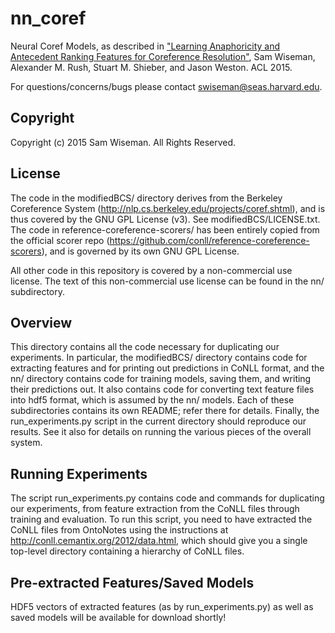 # nn_coref
Neural Coref Models, as described in ["Learning Anaphoricity and Antecedent Ranking Features for Coreference Resolution"](http://people.seas.harvard.edu/~srush/acl15.pdf), Sam Wiseman, Alexander M. Rush, Stuart M. Shieber, and Jason Weston. ACL 2015.

For questions/concerns/bugs please contact swiseman@seas.harvard.edu.

## Copyright
Copyright (c) 2015 Sam Wiseman. All Rights Reserved.

## License
The code in the modifiedBCS/ directory derives from the Berkeley Coreference System (http://nlp.cs.berkeley.edu/projects/coref.shtml), and is thus covered by the GNU GPL License (v3). See modifiedBCS/LICENSE.txt. The code in reference-coreference-scorers/ has been entirely copied from the official scorer repo (https://github.com/conll/reference-coreference-scorers), and is governed by its own GNU GPL License.

All other code in this repository is covered by a non-commercial use license. The text of this non-commercial use license can be found in the nn/ subdirectory.

## Overview

This directory contains all the code necessary for duplicating our experiments. In particular, the modifiedBCS/ directory contains code for extracting features and for printing out predictions in CoNLL format, and the nn/ directory contains code for training models, saving them, and writing their predictions out. It also contains code for converting text feature files into hdf5 format, which is assumed by the nn/ models. Each of these subdirectories contains its own README; refer there for details. Finally, the run_experiments.py script in the current directory should reproduce our results. See it also for details on running the various pieces of the overall system. 

## Running Experiments
The script run_experiments.py contains code and commands for duplicating our experiments, from feature extraction from the CoNLL files through training and evaluation. To run this script, you need to have extracted the CoNLL files from OntoNotes using the instructions at http://conll.cemantix.org/2012/data.html, which should give you a single top-level directory containing a hierarchy of CoNLL files.

## Pre-extracted Features/Saved Models
HDF5 vectors of extracted features (as by run_experiments.py) as well as saved models will be available for download shortly!


